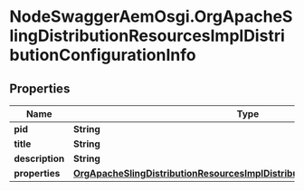 # NodeSwaggerAemOsgi.OrgApacheSlingDistributionResourcesImplDistributionConfigurationInfo

## Properties
Name | Type | Description | Notes
------------ | ------------- | ------------- | -------------
**pid** | **String** |  | [optional] 
**title** | **String** |  | [optional] 
**description** | **String** |  | [optional] 
**properties** | [**OrgApacheSlingDistributionResourcesImplDistributionConfigurationProperties**](OrgApacheSlingDistributionResourcesImplDistributionConfigurationProperties.md) |  | [optional] 


